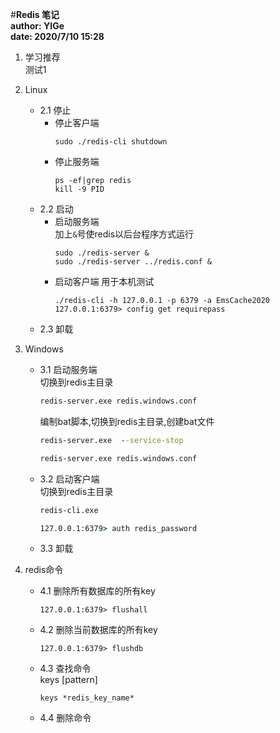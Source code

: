 #**Redis 笔记**  
**author: YIGe**  
**date: 2020/7/10 15:28**  

1. 学习推荐  
    测试1

2. Linux  
    + 2.1 停止  
        * 停止客户端   
            ```shell
            sudo ./redis-cli shutdown
            ```
        * 停止服务端  
            ```shell  
            ps -ef|grep redis
            kill -9 PID
            ``` 
    + 2.2 启动  
        + 启动服务端  
            加上`&`号使redis以后台程序方式运行  
            ```shell
            sudo ./redis-server &
            sudo ./redis-server ../redis.conf &  
            ```
        + 启动客户端 用于本机测试   
            ```shell
            ./redis-cli -h 127.0.0.1 -p 6379 -a EmsCache2020
            127.0.0.1:6379> config get requirepass
            ```
    + 2.3 卸载  
        
      
3. Windows  
    + 3.1 启动服务端   
        切换到redis主目录  
        ```cmd
        redis-server.exe redis.windows.conf
        ``` 
      
        编制bat脚本,切换到redis主目录,创建bat文件  
        ```cmd
        redis-server.exe  --service-stop
        
        redis-server.exe redis.windows.conf
        ```
    + 3.2 启动客户端  
        切换到redis主目录
        ```cmd
        redis-cli.exe
      
        127.0.0.1:6379> auth redis_password
        ``` 
    + 3.3 卸载  
    
4. redis命令   
    + 4.1 删除所有数据库的所有key  
        ```shell script
        127.0.0.1:6379> flushall
        ``` 
    + 4.2 删除当前数据库的所有key  
        ```shell script
        127.0.0.1:6379> flushdb
        ```    
    + 4.3 查找命令  
        keys [pattern]
        ```shell script 
        keys *redis_key_name*
        ```
        
    + 4.4 删除命令  
          
       